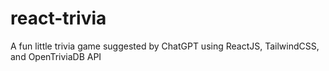# react-trivia
A fun little trivia game suggested by ChatGPT using ReactJS, TailwindCSS, and OpenTriviaDB API
